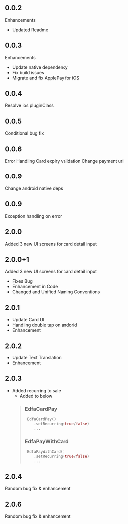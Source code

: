 ## 0.0.2
Enhancements
- Updated Readme

## 0.0.3
Enhancements
- Update native dependency
- Fix build issues
- Migrate and fix ApplePay for iOS

## 0.0.4
Resolve ios pluginClass

## 0.0.5
Conditional bug fix

## 0.0.6
Error Handling
Card expiry validation
Change payment url

## 0.0.9
Change android native deps

## 0.0.9
Exception handling on error

## 2.0.0
Added 3 new UI screens for card detail input

## 2.0.0+1
Added 3 new UI screens for card detail input
 - Fixes Bug
 - Enhancement in Code
 - Changed and Unified Naming Conventions

## 2.0.1
- Update Card UI
- Handling double tap on andorid
- Enhancement

## 2.0.2
- Update Text Translation
- Enhancement

## 2.0.3
- Added recurring to sale
  - Added to below
  >   ### EdfaCardPay
  >   ```dart
  >    EdfaCardPay()
  >       .setRecurring(true/false)
  >       ...
  >   ```
  >   ### EdfaPayWithCard
  >   ```dart
  >    EdfaPayWithCard()
  >       .setRecurring(true/false)
  >       ...
  >   ```

## 2.0.4
Random bug fix & enhancement

## 2.0.6
Random bug fix & enhancement